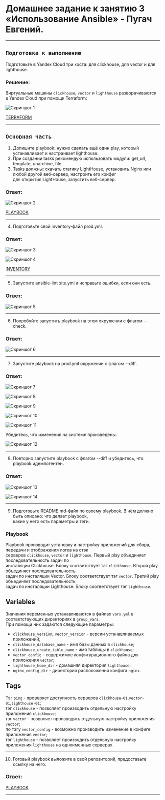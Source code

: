 # Домашнее задание к занятию 3 «Использование Ansible» - Пугач Евгений.


---

## `Подготовка к выполнению`

Подготовьте в Yandex Cloud три хоста: для clickhouse, для vector и для lighthouse.

### Решение:

Виртуальные машины `clickhouse`, `vector` и `lighthouse` разворачиваются в Yandex Cloud при помощи Terraform:

![Скриншот 1](https://github.com/PugachEV72/Images/blob/master/2023-10-29_16-53-07.png)

[TERRAFORM](https://github.com/PugachEV72/08-ansible-03-yandex/tree/main/terraform_vms) 

---

## `Основная часть`

1. Допишите playbook: нужно сделать ещё один play, который устанавливает и настраивает lighthouse.
2. При создании tasks рекомендую использовать модули: get_url, template, unarchive, file.
3. Tasks должны: скачать статику LightHouse, установить Nginx или любой другой веб-сервер, настроить его конфиг  
   для открытия LightHouse, запустить веб-сервер.

### Ответ:

![Скриншот 2](https://github.com/PugachEV72/Images/blob/master/2023-10-29_16-58-32.png)

[PLAYBOOK](https://github.com/PugachEV72/08-ansible-03-yandex/blob/main/playbook/site.yml)

---

4. Подготовьте свой inventory-файл prod.yml.

### Ответ:

![Скриншот 3](https://github.com/PugachEV72/Images/blob/master/2023-10-29_17-09-10.png)

![Скриншот 4](https://github.com/PugachEV72/Images/blob/master/2023-10-29_17-03-04.png)

[INVENTORY](https://github.com/PugachEV72/08-ansible-03-yandex/blob/main/playbook/inventory/prod.yml)

---

5. Запустите ansible-lint site.yml и исправьте ошибки, если они есть.

### Ответ:

![Скриншот 5](https://github.com/PugachEV72/Images/blob/master/2023-10-29_17-20-07.png)

---

6. Попробуйте запустить playbook на этом окружении с флагом --check.

### Ответ:

![Скриншот 6](https://github.com/PugachEV72/Images/blob/master/2023-10-29_17-21-42.png)

---

7. Запустите playbook на prod.yml окружении с флагом --diff.

### Ответ:

![Скриншот 7](https://github.com/PugachEV72/Images/blob/master/2023-10-29_17-26-05.png)

![Скриншот 8](https://github.com/PugachEV72/Images/blob/master/2023-10-29_17-26-32.png)

![Скриншот 9](https://github.com/PugachEV72/Images/blob/master/2023-10-29_17-26-57.png)

![Скриншот 10](https://github.com/PugachEV72/Images/blob/master/2023-10-29_17-27-53.png)

![Скриншот 11](https://github.com/PugachEV72/Images/blob/master/2023-10-29_17-28-39.png)

   Убедитесь, что изменения на системе произведены.

![Скриншот 12](https://github.com/PugachEV72/Images/blob/master/2023-10-29_17-34-54.png)

---

8. Повторно запустите playbook с флагом --diff и убедитесь, что playbook идемпотентен.

### Ответ:

![Скриншот 13](https://github.com/PugachEV72/Images/blob/master/2023-10-29_17-37-21.png)

![Скриншот 14](https://github.com/PugachEV72/Images/blob/master/2023-10-29_17-37-57.png)

---

9. Подготовьте README.md-файл по своему playbook. В нём должно быть описано: что делает playbook,  
   какие у него есть параметры и теги. 

### Playbook

Playbook производит установку и настройку приложений для сбора, передачи и отображения логов на стэк  
серверов `clickhouse`, `vector` и `lighthouse`. Первый play объединяет последовательность задач по  
инсталяции Clickhouse. Блоку соответствует тэг `clickhouse`. Второй play объединяет последовательность  
задач по инсталяции Vector. Блоку соответствует тэг `vector`. Третий play объединяет последовательность  
задач по инсталяции Lighthouse. Блоку соответствует тэг `lighthouse`.

## Variables

Значения переменных устанавливаются в файлах `vars.yml` в соответствующих директориях в `group_vars`.  
При помощи них задаются следующие параметры:
- `clickhouse_version`, `vector_version` - версии устанавливаемых приложений;
- `clickhouse_database_name` - имя базы данных в `clickhouse`;
- `clickhouse_create_table_name` - имя таблицы в `clickhouse`;
- `vector_config` - содержимое конфигурационного файла для приложения `vector`;
- `lighthouse_home_dir` - домашняя директория `lighthouse`;
- `nginx_config_dir` - директория расположения конфига `nginx`.

## Tags

Тэг `ping` - проверяет доступность серверов `clickhouse-01`,`vector-01`,`lighthouse-01`;  
тэг `clickhouse` - позволяет производить отдельную настройку приложения `clickhouse`;  
тэг `vector` - позволяет производить отдельную настройку приложения `vector`;  
по тэгу `vector_config` - возможно производить изменение в конфиге приложения `vector`;  
тэг `lighthouse` - позволяет производить отдельную настройку приложения `lighthouse` на одноименных серверах.

---

10. Готовый playbook выложите в свой репозиторий, предоставьте ссылку на него.

### Ответ:

[PLAYBOOK](https://github.com/PugachEV72/08-ansible-03-yandex/tree/main/playbook)

---





